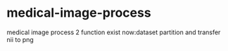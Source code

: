 # medical-image-process
medical image process
2 function exist now:dataset partition and transfer nii to png

